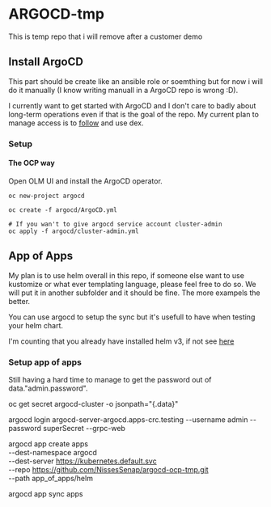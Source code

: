 # ARGOCD-tmp

This is temp repo that i will remove after a customer demo

## Install ArgoCD

This part should be create like an ansible role or soemthing but for now i will do it manually (I know writing manuall in a ArgoCD repo is wrong :D).

I currently want to get started with ArgoCD and I don't care to badly about long-term operations even if that is the goal of the repo. My current plan to manage access is to [follow](https://blog.openshift.com/openshift-authentication-integration-with-argocd/) and use dex.

### Setup

#### The OCP way

Open OLM UI and install the ArgoCD operator.

```shell
oc new-project argocd

oc create -f argocd/ArgoCD.yml

# If you wan't to give argocd service account cluster-admin
oc apply -f argocd/cluster-admin.yml

```

## App of Apps

My plan is to use helm overall in this repo, if someone else want to use kustomize or what ever templating language,
please feel free to do so. We will put it in another subfolder and it should be fine.
The more exampels the better.

You can use argocd to setup the sync but it's usefull to have when testing your helm chart.

I'm counting that you already have installed helm v3, if not see [here](https://helm.sh/docs/intro/install/)

### Setup app of apps

Still having a hard time to manage to get the password out of data."admin.password".

oc get secret argocd-cluster -o jsonpath="{.data}"

argocd login argocd-server-argocd.apps-crc.testing --username admin --password superSecret --grpc-web

argocd app create apps \
    --dest-namespace argocd \
    --dest-server https://kubernetes.default.svc \
    --repo https://github.com/NissesSenap/argocd-ocp-tmp.git \
    --path app_of_apps/helm  

argocd app sync apps
